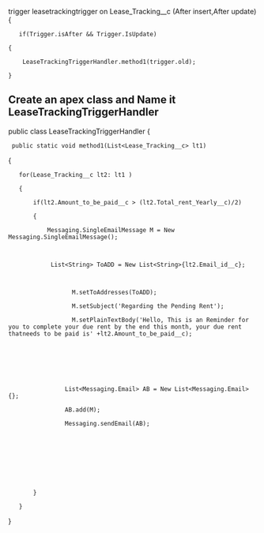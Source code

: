 trigger leasetrackingtrigger on Lease_Tracking__c (After insert,After update) {

    

       if(Trigger.isAfter && Trigger.IsUpdate)

    {

        LeaseTrackingTriggerHandler.method1(trigger.old);

    }

## Create an apex class and Name it LeaseTrackingTriggerHandler
public class LeaseTrackingTriggerHandler {

    

     public static void method1(List<Lease_Tracking__c> lt1)

   {

       for(Lease_Tracking__c lt2: lt1 )

       {

           if(lt2.Amount_to_be_paid__c > (lt2.Total_rent_Yearly__c)/2)

           {

               Messaging.SingleEmailMessage M = New Messaging.SingleEmailMessage();

               

                List<String> ToADD = New List<String>{lt2.Email_id__c};

                    

                      M.setToAddresses(ToADD);

                      M.setSubject('Regarding the Pending Rent'); 

                      M.setPlainTextBody('Hello, This is an Reminder for you to complete your due rent by the end this month, your due rent thatneeds to be paid is' +lt2.Amount_to_be_paid__c); 

               

               

               

                    List<Messaging.Email> AB = New List<Messaging.Email>{};

                    AB.add(M);

                    Messaging.sendEmail(AB);

        

        

             

        

           }

       }

   }
